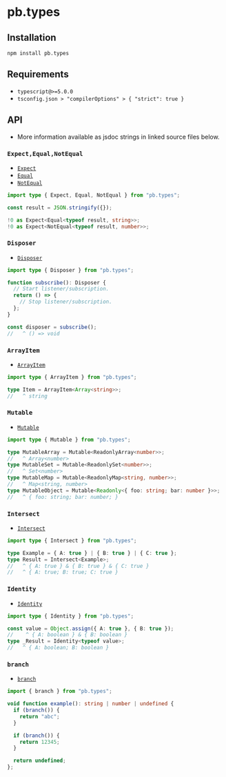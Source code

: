 # pb.types

## Installation

```shell
npm install pb.types
```

## Requirements

- `typescript@>=5.0.0`
- `tsconfig.json > "compilerOptions" > { "strict": true }`

## API

- More information available as jsdoc strings in linked source files below.

### `Expect,Equal,NotEqual`

- [`Expect`](./src/expect.ts)
- [`Equal`](./src/equal.ts)
- [`NotEqual`](./src/not-equal.ts)


```ts
import type { Expect, Equal, NotEqual } from "pb.types";

const result = JSON.stringify({});

!0 as Expect<Equal<typeof result, string>>;
!0 as Expect<NotEqual<typeof result, number>>;
```


### `Disposer`

- [`Disposer`](./src/disposer.ts)


```ts
import type { Disposer } from "pb.types";

function subscribe(): Disposer {
  // Start listener/subscription.
  return () => {
    // Stop listener/subscription.
  };
}

const disposer = subscribe();
//   ^ () => void
```


### `ArrayItem`

- [`ArrayItem`](./src/array-item.ts)


```ts
import type { ArrayItem } from "pb.types";

type Item = ArrayItem<Array<string>>;
//   ^ string
```


### `Mutable`

- [`Mutable`](./src/mutable.ts)


```ts
import type { Mutable } from "pb.types";

type MutableArray = Mutable<ReadonlyArray<number>>;
//   ^ Array<number>
type MutableSet = Mutable<ReadonlySet<number>>;
//   ^ Set<number>
type MutableMap = Mutable<ReadonlyMap<string, number>>;
//   ^ Map<string, number>
type MutableObject = Mutable<Readonly<{ foo: string; bar: number }>>;
//   ^ { foo: string; bar: number; }
```


### `Intersect`

- [`Intersect`](./src/intersect.ts)


```ts
import type { Intersect } from "pb.types";

type Example = { A: true } | { B: true } | { C: true };
type Result = Intersect<Example>;
//   ^ { A: true } & { B: true } & { C: true }
//   ^ { A: true; B: true; C: true }
```


### `Identity`

- [`Identity`](./src/identity.ts)


```ts
import type { Identity } from "pb.types";

const value = Object.assign({ A: true }, { B: true });
//    ^ { A: boolean } & { B: boolean }
type _Result = Identity<typeof value>;
//   ^ { A: boolean; B: boolean }
```


### `branch`

- [`branch`](./src/branch.ts)


```ts
import { branch } from "pb.types";

void function example(): string | number | undefined {
  if (branch()) {
    return "abc";
  }

  if (branch()) {
    return 12345;
  }

  return undefined;
};
```

